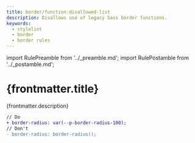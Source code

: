 ```yaml
---
title: border/function-disallowed-list
description: Disallows use of legacy Sass border functions.
keywords:
  - stylelint
  - border
  - border rules
---
```


import RulePreamble from '../_preamble.md';
import RulePostamble from '../_postamble.md';

# {frontmatter.title}

<Lede>{frontmatter.description}</Lede>

<RulePreamble category="border" />

```diff
// Do
+ border-radius: var(--p-border-radius-100);
// Don't
- border-radius: border-radius();
```

<RulePostamble />
